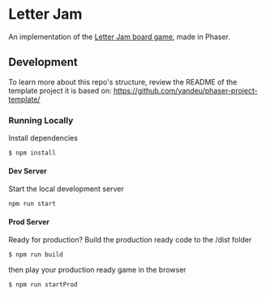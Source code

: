 # Letter Jam

An implementation of the [Letter Jam board game](https://boardgamegeek.com/boardgame/275467/letter-jam), made in Phaser.

## Development

To learn more about this repo's structure, review the README of the template project it is based on: https://github.com/yandeu/phaser-project-template/

### Running Locally

Install dependencies

```
$ npm install
```

#### Dev Server

Start the local development server

```
npm run start
```

#### Prod Server

Ready for production? Build the production ready code to the /dist folder

```
$ npm run build
```

then play your production ready game in the browser

```
$ npm run startProd
```
